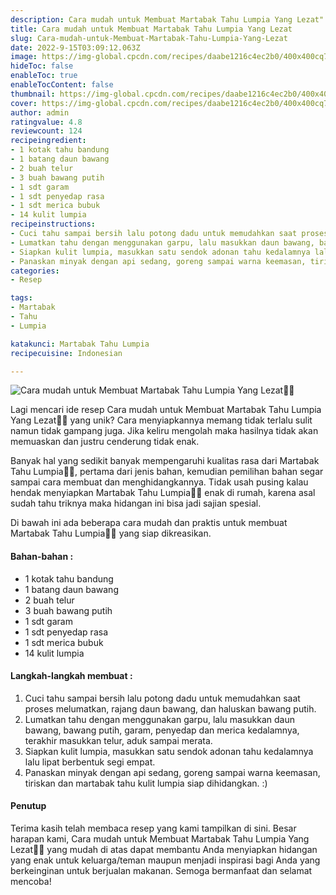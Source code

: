 ```yaml
---
description: Cara mudah untuk Membuat Martabak Tahu Lumpia Yang Lezat"
title: Cara mudah untuk Membuat Martabak Tahu Lumpia Yang Lezat
slug: Cara-mudah-untuk-Membuat-Martabak-Tahu-Lumpia-Yang-Lezat
date: 2022-9-15T03:09:12.063Z
image: https://img-global.cpcdn.com/recipes/daabe1216c4ec2b0/400x400cq70/photo.jpg
hideToc: false
enableToc: true
enableTocContent: false
thumbnail: https://img-global.cpcdn.com/recipes/daabe1216c4ec2b0/400x400cq70/photo.jpg
cover: https://img-global.cpcdn.com/recipes/daabe1216c4ec2b0/400x400cq70/photo.jpg
author: admin
ratingvalue: 4.8
reviewcount: 124
recipeingredient:
- 1 kotak tahu bandung
- 1 batang daun bawang
- 2 buah telur
- 3 buah bawang putih
- 1 sdt garam
- 1 sdt penyedap rasa
- 1 sdt merica bubuk
- 14 kulit lumpia
recipeinstructions:
- Cuci tahu sampai bersih lalu potong dadu untuk memudahkan saat proses melumatkan, rajang daun bawang, dan haluskan bawang putih.
- Lumatkan tahu dengan menggunakan garpu, lalu masukkan daun bawang, bawang putih, garam, penyedap dan merica kedalamnya, terakhir masukkan telur, aduk sampai merata.
- Siapkan kulit lumpia, masukkan satu sendok adonan tahu kedalamnya lalu lipat berbentuk segi empat.
- Panaskan minyak dengan api sedang, goreng sampai warna keemasan, tiriskan dan martabak tahu kulit lumpia siap dihidangkan. :)
categories:
- Resep

tags:
- Martabak
- Tahu
- Lumpia

katakunci: Martabak Tahu Lumpia
recipecuisine: Indonesian

---
```


![Cara mudah untuk Membuat Martabak Tahu Lumpia Yang Lezat👩‍🍳](https://img-global.cpcdn.com/recipes/daabe1216c4ec2b0/400x400cq70/photo.jpg)

Lagi mencari ide resep Cara mudah untuk Membuat Martabak Tahu Lumpia Yang Lezat👩‍🍳 yang unik? Cara menyiapkannya memang tidak terlalu sulit namun tidak gampang juga. Jika keliru mengolah maka hasilnya tidak akan memuaskan dan justru cenderung tidak enak.

Banyak hal yang sedikit banyak mempengaruhi kualitas rasa dari Martabak Tahu Lumpia👩‍🍳, pertama dari jenis bahan, kemudian pemilihan bahan segar sampai cara membuat dan menghidangkannya. Tidak usah pusing kalau hendak menyiapkan Martabak Tahu Lumpia👩‍🍳 enak di rumah, karena asal sudah tahu triknya maka hidangan ini bisa jadi sajian spesial.

Di bawah ini ada beberapa cara mudah dan praktis untuk membuat Martabak Tahu Lumpia👩‍🍳 yang siap dikreasikan.

<!--inarticleads1-->

#### Bahan-bahan :

- 1 kotak tahu bandung
- 1 batang daun bawang
- 2 buah telur
- 3 buah bawang putih
- 1 sdt garam
- 1 sdt penyedap rasa
- 1 sdt merica bubuk
- 14 kulit lumpia

<!--inarticleads2-->

#### Langkah-langkah membuat :

1. Cuci tahu sampai bersih lalu potong dadu untuk memudahkan saat proses melumatkan, rajang daun bawang, dan haluskan bawang putih.
1. Lumatkan tahu dengan menggunakan garpu, lalu masukkan daun bawang, bawang putih, garam, penyedap dan merica kedalamnya, terakhir masukkan telur, aduk sampai merata.
1. Siapkan kulit lumpia, masukkan satu sendok adonan tahu kedalamnya lalu lipat berbentuk segi empat.
1. Panaskan minyak dengan api sedang, goreng sampai warna keemasan, tiriskan dan martabak tahu kulit lumpia siap dihidangkan. :)

#### Penutup

Terima kasih telah membaca resep yang kami tampilkan di sini. Besar harapan kami, Cara mudah untuk Membuat Martabak Tahu Lumpia Yang Lezat👩‍🍳 yang mudah di atas dapat membantu Anda menyiapkan hidangan yang enak untuk keluarga/teman maupun menjadi inspirasi bagi Anda yang berkeinginan untuk berjualan makanan. Semoga bermanfaat dan selamat mencoba!